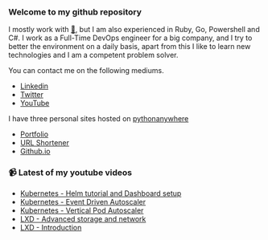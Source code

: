 ### Welcome to my github repository

I mostly work with [:snake:](https://www.python.org/), but I am also experienced in Ruby, Go, Powershell and C#. I work as a Full-Time DevOps engineer for a big company, and I try to better the environment on a daily basis, apart from this I like to learn new technologies and I am a competent problem solver.

You can contact me on the following mediums.
- [Linkedin](https://www.linkedin.com/in/r3ap3rpy)
- [Twitter](https://twitter.com/r3ap3rpy)
- [YouTube](https://www.youtube.com/channel/UC1qkMXH8d2I9DDAtBSeEHqg)

I have three personal sites hosted on [pythonanywhere](https://www.pythonanywhere.com/)
- [Portfolio](http://r3ap3rpy.pythonanywhere.com/)
- [URL Shortener](http://shortenpy.pythonanywhere.com/)
- [Github.io](https://r3ap3rpy.github.io/)

### :video_camera: Latest of my youtube videos
<!-- YOUTUBE:START -->
- [Kubernetes - Helm tutorial and Dashboard setup](https://www.youtube.com/watch?v=2-GGKJCg35U)
- [Kubernetes - Event Driven Autoscaler](https://www.youtube.com/watch?v=CKMH0C5NkXY)
- [Kubernetes - Vertical Pod Autoscaler](https://www.youtube.com/watch?v=sG2oLsV2nlU)
- [LXD - Advanced storage and network](https://www.youtube.com/watch?v=bHqdiQ3voHM)
- [LXD - Introduction](https://www.youtube.com/watch?v=qgswnhGD_E0)
<!-- YOUTUBE:END -->

